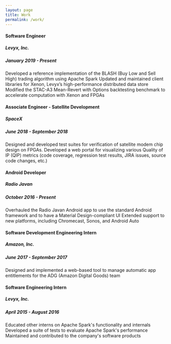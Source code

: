 ```yaml
---
layout: page
title: Work
permalink: /work/
---
```


#### Software Engineer
##### Levyx, Inc.
##### January 2019 - Present
Developed a reference implementation of the BLASH (Buy Low and Sell High) trading algorithm using Apache Spark
Updated and maintained client libraries for Xenon, Levyx’s high-performance distributed data store
Modified the STAC-A3 Mean-Revert with Options backtesting benchmark to accelerate computation with Xenon and FPGAs

#### Associate Engineer - Satellite Development
##### SpaceX
##### June 2018 - September 2018
Designed and developed test suites for verification of satellite modem chip design on FPGAs.
Developed a web portal for visualizing various Quality of IP (QIP) metrics (code coverage, regression test results, JIRA issues, source code changes, etc.)

#### Android Developer
##### Radio Javan
##### October 2016 - Present
Overhauled the Radio Javan Android app to use the standard Android framework and to have a Material Design-compliant UI
Extended support to new platforms, including Chromecast, Sonos, and Android Auto

#### Software Development Engineering Intern
##### Amazon, Inc.
##### June 2017 - September 2017
Designed and implemented a web-based tool to manage automatic app entitlements for the ADG (Amazon Digital Goods) team

#### Software Engineering Intern
##### Levyx, Inc.
##### April 2015 - August 2016
Educated other interns on Apache Spark's functionality and internals  
Developed a suite of tests to evaluate Apache Spark's performance  
Maintained and contributed to the company's software products
